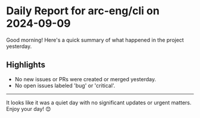 # Daily Report for arc-eng/cli on 2024-09-09

Good morning! Here's a quick summary of what happened in the project yesterday.

## Highlights
- No new issues or PRs were created or merged yesterday.
- No open issues labeled 'bug' or 'critical'.

---

It looks like it was a quiet day with no significant updates or urgent matters. Enjoy your day! 😊